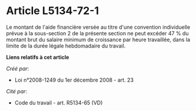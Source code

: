 # Article L5134-72-1

Le montant de l'aide financière versée au titre d'une convention individuelle prévue à la sous-section 2 de la présente
section ne peut excéder 47 % du montant brut du salaire minimum de croissance par heure travaillée, dans la limite de la
durée légale hebdomadaire du travail.

**Liens relatifs à cet article**

_Créé par_:

  - Loi n°2008-1249 du 1er décembre 2008 - art. 23

_Cité par_:

  - Code du travail - art. R5134-65 (VD)
